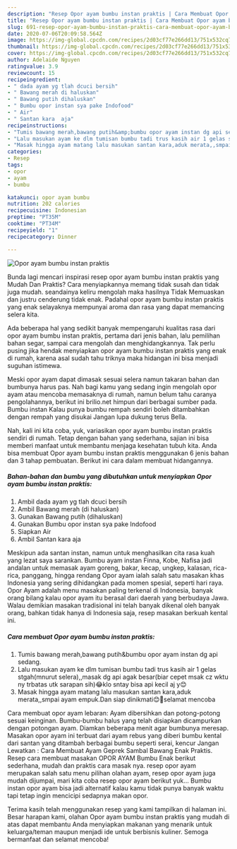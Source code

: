 ```yaml
---
description: "Resep Opor ayam bumbu instan praktis | Cara Membuat Opor ayam bumbu instan praktis Yang Bisa Manjain Lidah"
title: "Resep Opor ayam bumbu instan praktis | Cara Membuat Opor ayam bumbu instan praktis Yang Bisa Manjain Lidah"
slug: 691-resep-opor-ayam-bumbu-instan-praktis-cara-membuat-opor-ayam-bumbu-instan-praktis-yang-bisa-manjain-lidah
date: 2020-07-06T20:09:58.564Z
image: https://img-global.cpcdn.com/recipes/2d03cf77e266dd13/751x532cq70/opor-ayam-bumbu-instan-praktis-foto-resep-utama.jpg
thumbnail: https://img-global.cpcdn.com/recipes/2d03cf77e266dd13/751x532cq70/opor-ayam-bumbu-instan-praktis-foto-resep-utama.jpg
cover: https://img-global.cpcdn.com/recipes/2d03cf77e266dd13/751x532cq70/opor-ayam-bumbu-instan-praktis-foto-resep-utama.jpg
author: Adelaide Nguyen
ratingvalue: 3.9
reviewcount: 15
recipeingredient:
- " dada ayam yg tlah dcuci bersih"
- " Bawang merah di haluskan"
- " Bawang putih dihaluskan"
- " Bumbu opor instan sya pake Indofood"
- " Air"
- " Santan kara  aja"
recipeinstructions:
- "Tumis bawang merah,bawang putih&amp;bumbu opor ayam instan dg api sedang."
- "Lalu masukan ayam ke dlm tumisan bumbu tadi trus kasih air 1 gelas stgah(mnurut selera),,masak dg api agak besar(biar cepet msak cz wktu ny trbatas utk sarapan sih)😂klo sntay bisa api kecil aj y😊"
- "Masak hingga ayam matang lalu masukan santan kara,aduk merata,,smpai ayam empuk.Dan siap dinikmati😊🤗selamat mencoba"
categories:
- Resep
tags:
- opor
- ayam
- bumbu

katakunci: opor ayam bumbu 
nutrition: 202 calories
recipecuisine: Indonesian
preptime: "PT35M"
cooktime: "PT34M"
recipeyield: "1"
recipecategory: Dinner

---
```



![Opor ayam bumbu instan praktis](https://img-global.cpcdn.com/recipes/2d03cf77e266dd13/751x532cq70/opor-ayam-bumbu-instan-praktis-foto-resep-utama.jpg)

Bunda lagi mencari inspirasi resep opor ayam bumbu instan praktis yang Mudah Dan Praktis? Cara menyiapkannya memang tidak susah dan tidak juga mudah. seandainya keliru mengolah maka hasilnya Tidak Memuaskan dan justru cenderung tidak enak. Padahal opor ayam bumbu instan praktis yang enak selayaknya mempunyai aroma dan rasa yang dapat memancing selera kita.

Ada beberapa hal yang sedikit banyak mempengaruhi kualitas rasa dari opor ayam bumbu instan praktis, pertama dari jenis bahan, lalu pemilihan bahan segar, sampai cara mengolah dan menghidangkannya. Tak perlu pusing jika hendak menyiapkan opor ayam bumbu instan praktis yang enak di rumah, karena asal sudah tahu triknya maka hidangan ini bisa menjadi suguhan istimewa.

Meski opor ayam dapat dimasak sesuai selera namun takaran bahan dan bumbunya harus pas. Nah bagi kamu yang sedang ingin mengolah opor ayam atau mencoba memasaknya di rumah, namun belum tahu caranya pengolahannya, berikut ini brilio.net himpun dari berbagai sumber pada. Bumbu instan Kalau punya bumbu rempah sendiri boleh ditambahkan dengan rempah yang disukai Jangan lupa dukung terus Bella.


Nah, kali ini kita coba, yuk, variasikan opor ayam bumbu instan praktis sendiri di rumah. Tetap dengan bahan yang sederhana, sajian ini bisa memberi manfaat untuk membantu menjaga kesehatan tubuh kita. Anda bisa membuat Opor ayam bumbu instan praktis menggunakan 6 jenis bahan dan 3 tahap pembuatan. Berikut ini cara dalam membuat hidangannya.

<!--inarticleads1-->

##### Bahan-bahan dan bumbu yang dibutuhkan untuk menyiapkan Opor ayam bumbu instan praktis:

1. Ambil  dada ayam yg tlah dcuci bersih
1. Ambil  Bawang merah (di haluskan)
1. Gunakan  Bawang putih (dihaluskan)
1. Gunakan  Bumbu opor instan sya pake Indofood
1. Siapkan  Air
1. Ambil  Santan kara  aja


Meskipun ada santan instan, namun untuk menghasilkan cita rasa kuah yang lezat saya sarankan. Bumbu ayam instan Finna, Kobe, Nafisa jadi andalan untuk memasak ayam goreng, bakar, kecap, ungkep, kalasan, rica-rica, panggang, hingga rendang Opor ayam ialah salah satu masakan khas Indonesia yang sering dihidangkan pada momen spesial, seperti hari raya. Opor Ayam adalah menu masakan paling terkenal di Indonesia, banyak orang bilang kalau opor ayam itu berasal dari daerah yang berbudaya Jawa. Walau demikian masakan tradisional ini telah banyak dikenal oleh banyak orang, bahkan tidak hanya di Indonesia saja, resep masakan berkuah kental ini. 

<!--inarticleads2-->

##### Cara membuat Opor ayam bumbu instan praktis:

1. Tumis bawang merah,bawang putih&amp;bumbu opor ayam instan dg api sedang.
1. Lalu masukan ayam ke dlm tumisan bumbu tadi trus kasih air 1 gelas stgah(mnurut selera),,masak dg api agak besar(biar cepet msak cz wktu ny trbatas utk sarapan sih)😂klo sntay bisa api kecil aj y😊
1. Masak hingga ayam matang lalu masukan santan kara,aduk merata,,smpai ayam empuk.Dan siap dinikmati😊🤗selamat mencoba


Cara membuat opor ayam lebaran: Ayam dibersihkan dan potong-potong sesuai keinginan. Bumbu-bumbu halus yang telah disiapkan dicampurkan dengan potongan ayam. Diamkan beberapa menit agar bumbunya meresap. Masakan opor ayam ini terbuat dari ayam rebus yang diberi bumbu kental dari santan yang ditambah berbagai bumbu seperti serai, kencur Jangan Lewatkan : Cara Membuat Ayam Geprek Sambal Bawang Enak Praktis. Resep cara membuat masakan OPOR AYAM Bumbu Enak berikut sederhana, mudah dan praktis cara masak nya. resep opor ayam merupakan salah satu menu pilihan olahan ayam, resep opor ayam juga mudah dijumpai, mari kita coba resep opor ayam berikut yuk… Bumbu instan opor ayam bisa jadi alternatif kalau kamu tidak punya banyak waktu tapi tetap ingin mencicipi sedapnya makan opor. 

Terima kasih telah menggunakan resep yang kami tampilkan di halaman ini. Besar harapan kami, olahan Opor ayam bumbu instan praktis yang mudah di atas dapat membantu Anda menyiapkan makanan yang menarik untuk keluarga/teman maupun menjadi ide untuk berbisnis kuliner. Semoga bermanfaat dan selamat mencoba!
